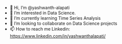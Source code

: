 - 👋 Hi, I’m @yashwanth-alapati
- 👀 I’m interested in Data Science.
- 🌱 I’m currently learning Time Series Analysis
- 💞️ I’m looking to collaborate on Data Science projects
- 📫 How to reach me Linkedin: https://www.linkedin.com/in/yashwanthalapati/

<!---
yashwanth-alapati/yashwanth-alapati is a ✨ special ✨ repository because its `README.md` (this file) appears on your GitHub profile.
You can click the Preview link to take a look at your changes.
--->
